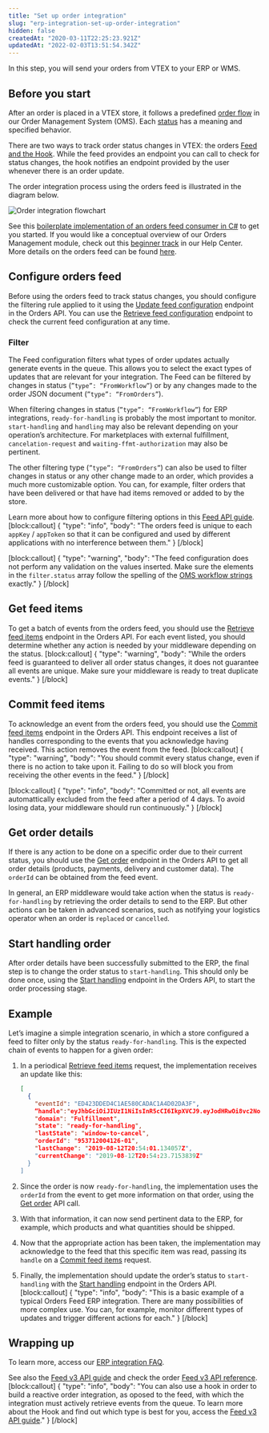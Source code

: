 ```yaml
---
title: "Set up order integration"
slug: "erp-integration-set-up-order-integration"
hidden: false
createdAt: "2020-03-11T22:25:23.921Z"
updatedAt: "2022-02-03T13:51:54.342Z"
---
```


In this step, you will send your orders from VTEX to your ERP or WMS.

## Before you start

After an order is placed in a VTEX store, it follows a predefined [order flow](https://help.vtex.com/tutorial/order-flow-on-the-oms--tutorials_196) in our Order Management System (OMS). Each [status](https://help.vtex.com/tutorial/order-flow-on-the-oms--tutorials_196#understanding-the-status) has a meaning and specified behavior.

There are two ways to track order status changes in VTEX: the orders [Feed and the Hook](https://developers.vtex.com/vtex-rest-api/docs/feed-v3-1). While the feed provides an endpoint you can call to check for status changes, the hook notifies an endpoint provided by the user whenever there is an order update.

The order integration process using the orders feed is illustrated in the diagram below.

![Order integration flowchart](https://cdn.jsdelivr.net/gh/vtexdocs/dev-portal-content@readme-docs/docs/guides/Integration%20Guides/erp-integration-guide/7df0e42-image4_18.png)

See this [boilerplate implementation of an orders feed consumer in C#](https://github.com/vtex/FeedConsumerCSharp) to get you started. If you would like a conceptual overview of our Orders Management module, check out this [beginner track](https://help.vtex.com/tracks/orders--2xkTisx4SXOWXQel8Jg8sa) in our Help Center. More details on the orders feed can be found [here](https://developers.vtex.com/vtex-rest-api/docs/feed-v3-1).

## Configure orders feed

Before using the orders feed to track status changes, you should configure the filtering rule applied to it using the [Update feed configuration](https://developers.vtex.com/vtex-rest-api/reference/feedconfiguration) endpoint in the Orders API. You can use the [Retrieve feed configuration](https://developers.vtex.com/vtex-rest-api/reference/getfeedorderstatus1) endpoint to check the current feed configuration at any time.

### Filter

The Feed configuration filters what types of order updates actually generate events in the queue. This allows you to select the exact types of updates that are relevant for your integration. The Feed can be filtered by changes in status (`”type”: “FromWorkflow”`) or by any changes made to the order JSON document (`”type”: “FromOrders”`).

When filtering changes in status (`”type”: “FromWorkflow”`) for ERP integrations, `ready-for-handling` is probably the most important to monitor. `start-handling` and `handling` may also be relevant depending on your operation’s architecture. For marketplaces with external fulfillment, `cancelation-request` and `waiting-ffmt-authorization` may also be pertinent.

The other filtering type (`”type”: “FromOrders”`) can also be used to filter changes in status or any other change made to an order, which provides a much more customizable option. You can, for example, filter orders that have been delivered or that have had items removed or added to by the store.

Learn more about how to configure filtering options in this [Feed API guide](https://developers.vtex.com/vtex-rest-api/docs/feed-v3-1).
[block:callout]
{
  "type": "info",
  "body": "The orders feed is unique to each `appKey` / `appToken` so that it can be configured and used by different applications with no interference between them."
}
[/block]

[block:callout]
{
  "type": "warning",
  "body": "The feed configuration does not perform any validation on the values inserted. Make sure the elements in the `filter.status` array follow the spelling of the [OMS workflow strings](https://help.vtex.com/tutorial/from-to-for-order-status--frequentlyAskedQuestions_773) exactly."
}
[/block]
## Get feed items

To get a batch of events from the orders feed, you should use the [Retrieve feed items](https://developers.vtex.com/vtex-developer-docs/reference/feed-v3) endpoint in the Orders API. For each event listed, you should determine whether any action is needed by your middleware depending on the status.
[block:callout]
{
  "type": "warning",
  "body": "While the orders feed is guaranteed to deliver all order status changes, it does not guarantee all events are unique. Make sure your middleware is ready to treat duplicate events."
}
[/block]
## Commit feed items

To acknowledge an event from the orders feed, you should use the [Commit feed items](https://developers.vtex.com/vtex-developer-docs/reference/feed-v3) endpoint in the Orders API. This endpoint receives a list of handles corresponding to the events that you acknowledge having received. This action removes the event from the feed.
[block:callout]
{
  "type": "warning",
  "body": "You should commit every status change, even if there is no action to take upon it. Failing to do so will block you from receiving the other events in the feed."
}
[/block]

[block:callout]
{
  "type": "info",
  "body": "Committed or not, all events are automattically excluded from the feed after a period of 4 days. To avoid losing data, your middleware should run continuously."
}
[/block]
## Get order details

If there is any action to be done on a specific order due to their current status, you should use the [Get order](https://developers.vtex.com/vtex-rest-api/reference/getorder) endpoint in the Orders API to get all order details (products, payments, delivery and customer data). The `orderId` can be obtained from the feed event.

In general, an ERP middleware would take action when the status is `ready-for-handling` by retrieving the order details to send to the ERP. But other actions can be taken in advanced scenarios, such as notifying your logistics operator when an order is `replaced` or `cancelled`.


## Start handling order

After order details have been successfully submitted to the ERP, the final step is to change the order status to `start-handling`. This should only be done once, using the [Start handling](https://developers.vtex.com/vtex-rest-api/reference/starthandling) endpoint in the Orders API, to start the order processing stage.


## Example

Let’s imagine a simple integration scenario, in which a store configured a feed to filter only by the status `ready-for-handling`. This is the expected chain of events to happen for a given order:

1. In a periodical [Retrieve feed items](https://developers.vtex.com/vtex-developer-docs/reference/feed-v3) request, the implementation receives an update like this:
    ```json
    [
      {
        "eventId": "ED423DDED4C1AE580CADAC1A4D02DA3F",
        “handle":"eyJhbGciOiJIUzI1NiIsInR5cCI6IkpXVCJ9.eyJodHRwOi8vc2NoZW1hcy54bWxzb2FwLm9yZy93cy8yMDA1LzA1L2lkZW50aXR ...",
        "domain": "Fulfillment",
        "state": "ready-for-handling",
        "lastState": "window-to-cancel",
        "orderId": "953712004126-01",
        "lastChange": "2019-08-12T20:54:01.134057Z",
        "currentChange": "2019-08-12T20:54:23.7153839Z"
      }
    ]
    ```

2. Since the order is now `ready-for-handling`, the implementation uses the `orderId` from the event to get more information on that order, using the [Get order](https://developers.vtex.com/vtex-rest-api/reference/getorder) API call.

3. With that information, it can now send pertinent data to the ERP, for example, which products and what quantities should be shipped.

4. Now that the appropriate action has been taken, the implementation may acknowledge to the feed that this specific item was read, passing its `handle` on a [Commit feed items](https://developers.vtex.com/vtex-developer-docs/reference/feed-v3) request.

5. Finally, the implementation should update the order’s status to `start-handling` with the [Start handling](https://developers.vtex.com/vtex-rest-api/reference/starthandling) endpoint in the Orders API.
[block:callout]
{
  "type": "info",
  "body": "This is a basic example of a typical Orders Feed ERP integration. There are many possibilities of more complex use. You can, for example, monitor different types of updates and trigger different actions for each."
}
[/block]
## Wrapping up

To learn more, access our [ERP integration FAQ](https://developers.vtex.com/vtex-developer-docs/docs/faq-erp-integration).

See also the [Feed v3 API guide](https://developers.vtex.com/vtex-rest-api/docs/feed-v3-1) and check the order [Feed v3 API reference](https://developers.vtex.com/vtex-developer-docs/reference/feed-v3).
[block:callout]
{
  "type": "info",
  "body": "You can also use a hook in order to build a reactive order integration, as oposed to the feed, with which the integration must actively retrieve events from the queue. To learn more about the Hook and find out which type is best for you, access the [Feed v3 API guide](https://developers.vtex.com/vtex-developer-docs/docs/feed-v3-1)."
}
[/block]